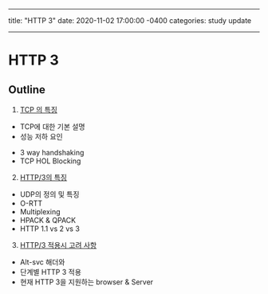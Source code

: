---
title: "HTTP 3"
date: 2020-11-02 17:00:00 -0400
categories: study update
___

# HTTP 3

## Outline
1. [TCP 의 특징](tcpDegradation.md)
* TCP에 대한 기본 설명
* 성능 저하 요인
- 3 way handshaking
- TCP HOL Blocking

2. [HTTP/3의 특징](http3details.md)
- UDP의 정의 및 특징
- O-RTT
- Multiplexing
- HPACK & QPACK
- HTTP 1.1 vs 2 vs 3

3. [HTTP/3 적용시 고려 사항](http3requirements.md)
- Alt-svc 해더와 
- 단계별 HTTP 3 적용
- 현재 HTTP 3을 지원하는 browser & Server


